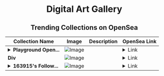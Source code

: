 <div align="center">

# Digital Art Gallery

## Trending Collections on OpenSea

| Collection Name                       | Image                                                                                     | Description                       | OpenSea Link                                                                                          |
|---------------------------------------|-------------------------------------------------------------------------------------------|-----------------------------------|--------------------------------------------------------------------------------------------------------|
| **<details><summary>Playground Open...</summary>Playground Open Ticketing Ecosystem Event 11161</details>** | ![Image](https://i.seadn.io/s/raw/files/ad4b567b5e819f5eb9dc8588aeb6896f.png?w=500&auto=format?w=200&auto=format) |  | <details><summary>Link</summary>[Playground Open Ticketing Ecosystem Event 11161](https://opensea.io/collection/playground-open-ticketing-ecosystem-event-11161)</details> |
| **Div** | ![Image](https://i.seadn.io/s/raw/files/b1bb3826f2a604f0711c84bd7783c57a.png?w=500&auto=format?w=200&auto=format) |  | <details><summary>Link</summary>[Div](https://opensea.io/collection/div-14)</details> |
| **<details><summary>163915's Follow...</summary>163915's Follower</details>** | ![Image](https://i.seadn.io/s/raw/files/19f9f090920392cc3650cbdf4361755b.png?w=500&auto=format?w=200&auto=format) |  | <details><summary>Link</summary>[163915's Follower](https://opensea.io/collection/163915-s-follower)</details> |

</div>